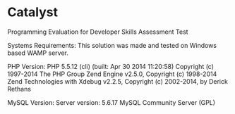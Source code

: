 # Catalyst
Programming Evaluation for Developer Skills Assessment Test

Systems Requirements:
This solution was made and tested on Windows based WAMP server.

PHP Version:
PHP 5.5.12 (cli) (built: Apr 30 2014 11:20:58)
Copyright (c) 1997-2014 The PHP Group
Zend Engine v2.5.0, Copyright (c) 1998-2014 Zend Technologies
    with Xdebug v2.2.5, Copyright (c) 2002-2014, by Derick Rethans
    
MySQL Version:
Server version: 5.6.17 MySQL Community Server (GPL)
